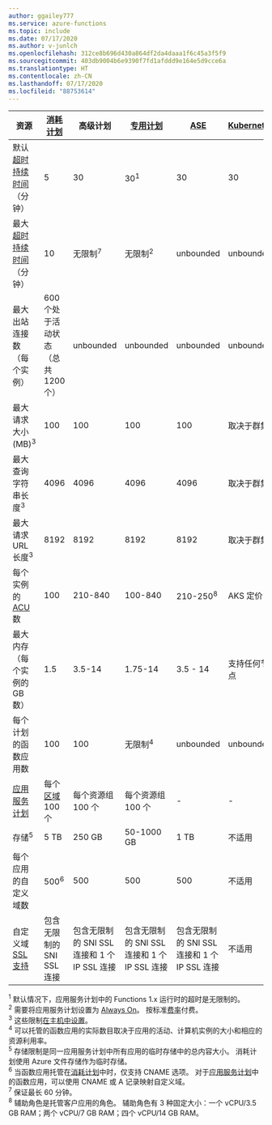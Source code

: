 ```yaml
---
author: ggailey777
ms.service: azure-functions
ms.topic: include
ms.date: 07/17/2020
ms.author: v-junlch
ms.openlocfilehash: 312ce8b696d430a864df2da4daaa1f6c45a3f5f9
ms.sourcegitcommit: 403db9004b6e9390f7fd1afddd9e164e5d9cce6a
ms.translationtype: HT
ms.contentlocale: zh-CN
ms.lasthandoff: 07/17/2020
ms.locfileid: "88753614"
---
```

| 资源 |[消耗计划](../articles/azure-functions/functions-scale.md#consumption-plan)|高级计划 |[专用计划](../articles/azure-functions/functions-scale.md#app-service-plan)|[ASE](../articles/app-service/environment/intro.md)| [Kubernetes](../articles/aks/quotas-skus-regions.md) |
| --- | --- | --- | --- | --- | --- |
|默认[超时持续时间](../articles/azure-functions/functions-scale.md#timeout)（分钟） |5 | 30 |30<sup>1</sup> | 30 | 30 |
|最大[超时持续时间](../articles/azure-functions/functions-scale.md#timeout)（分钟） |10 | 无限制<sup>7</sup> | 无限制<sup>2</sup> | unbounded | unbounded |
| 最大出站连接数（每个实例） | 600 个处于活动状态（总共 1200 个） | unbounded | unbounded | unbounded | unbounded |
| 最大请求大小 (MB)<sup>3</sup> | 100 | 100 | 100 | 100 | 取决于群集 |
| 最大查询字符串长度<sup>3</sup> | 4096 | 4096 | 4096 | 4096 | 取决于群集 |
| 最大请求 URL 长度<sup>3</sup> | 8192 | 8192 | 8192 | 8192 | 取决于群集 |
|每个实例的 [ACU](../articles/virtual-machines/windows/acu.md) 数 | 100 | 210-840 | 100-840 | 210-250<sup>8</sup> | AKS 定价 |
| 最大内存（每个实例的 GB 数） | 1.5 | 3.5-14 | 1.75-14 | 3.5 - 14 | 支持任何节点 |
| 每个计划的函数应用数 |100 |100 |无限制<sup>4</sup> | unbounded | unbounded |
| [应用服务计划](../articles/app-service/overview-hosting-plans.md) | 每个[区域](https://azure.microsoft.com/global-infrastructure/regions/) 100 个 |每个资源组 100 个 |每个资源组 100 个 | - | - |
| 存储<sup>5</sup> |5 TB |250 GB |50-1000 GB | 1 TB | 不适用 |
| 每个应用的自定义域数</a> |500<sup>6</sup> |500 |500 | 500 | 不适用 |
| 自定义域 [SSL 支持](../articles/app-service/configure-ssl-bindings.md) |包含无限制的 SNI SSL 连接 | 包含无限制的 SNI SSL 连接和 1 个 IP SSL 连接 |包含无限制的 SNI SSL 连接和 1 个 IP SSL 连接 | 包含无限制的 SNI SSL 连接和 1 个 IP SSL 连接 | 不适用 |

<sup>1</sup> 默认情况下，应用服务计划中的 Functions 1.x 运行时的超时是无限制的。  
<sup>2</sup> 需要将应用服务计划设置为 [Always On](../articles/azure-functions/functions-scale.md#always-on)。 按标准[费率](https://www.azure.cn/pricing/details/app-service/)付费。  
<sup>3</sup> 这些限制[在主机中设置](https://github.com/Azure/azure-functions-host/blob/dev/src/WebJobs.Script.WebHost/web.config)。  
<sup>4</sup> 可以托管的函数应用的实际数目取决于应用的活动、计算机实例的大小和相应的资源利用率。  
<sup>5</sup> 存储限制是同一应用服务计划中所有应用的临时存储中的总内容大小。 消耗计划使用 Azure 文件存储作为临时存储。  
<sup>6</sup> 当函数应用托管在[消耗计划](../articles/azure-functions/functions-scale.md#consumption-plan)中时，仅支持 CNAME 选项。 对于[应用服务计划](../articles/azure-functions/functions-scale.md#app-service-plan)中的函数应用，可以使用 CNAME 或 A 记录映射自定义域。  
<sup>7</sup> 保证最长 60 分钟。  
<sup>8</sup> 辅助角色是托管客户应用的角色。 辅助角色有 3 种固定大小：一个 vCPU/3.5 GB RAM；两个 vCPU/7 GB RAM；四个 vCPU/14 GB RAM。


